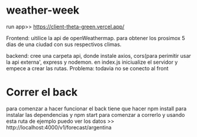 # weather-week
run app>> https://client-theta-green.vercel.app/

Frontend:
uitilice la api de openWeathermap. para obtener los prosimox 5 dias de una ciudad con sus respectivos climas.

backend: 
cree una carpeta api, donde instale axios, cors(para perimitir usar la api externa', express y nodemon. en index.js iniciualize el servidor y empece a crear las rutas.
Problema: todavia no se conecto al front
# Correr el back 
para comenzar a hacer funcionar el back tiene que hacer npm install para instalar las dependencias y npm start para comenzar a correrlo
y usando esta ruta de ejemplo puedo ver los datos >> http://localhost:4000/v1/forecast/argentina



